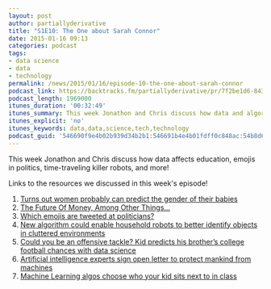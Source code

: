 ```yaml
---
layout: post
author: partiallyderivative
title: "S1E10: The One about Sarah Connor"
date: 2015-01-16 09:13
categories: podcast
tags:
- data science
- data
- technology
permalink: /news/2015/01/16/episode-10-the-one-about-sarah-connor
podcast_link: https://backtracks.fm/partiallyderivative/pr/7f2be1d6-843e-11e7-86c7-0e84392478bc/partially_derivative_episode_10.mp3?s=1
podcast_length: 1969000
itunes_duration: '00:32:49'
itunes_summary: This week Jonathon and Chris discuss how data and algorithms affects the education, emojis, time-traveling killer robots, and more!
itunes_explicit: 'no'
itunes_keywords: data,data,science,tech,technology
podcast_guid: '546690f9e4b02b939d34b2b1:546691b4e4b01fdff0c848ac:54b8d624e4b0876afaafd607'
---
```


This week Jonathon and Chris discuss how data affects education, emojis
in politics, time-traveling killer robots, and more!

<div id="backtracks-player" data-bt-embed="https://player.backtracks.fm/partiallyderivative/partially-derivative/m/s1e10-the-one-about-sarah-connor" data-bt-theme="light" data-bt-show-art-cover="true" data-bt-show-comments="false"></div><script>(function(p,l,a,y,e,r,s){if(p[y]) return;if(p[e]) return p[e]();s=l.createElement(a);l.head.appendChild((s.async=p[y]=true,s.src=r,s))}(window,document,"script","__btL","__btR","https://player.backtracks.fm/embedder.js"))</script>

Links to the resources we discussed in this week's episode!

1.  [Turns out women probably can predict the gender of their
babies](http://www.statisticsblog.com/2014/12/can-pregnant-women-intuit-the-sex-of-their-children/?utm_content=buffer866a9&utm_medium=social&utm_source=twitter.com&utm_campaign=buffer)
2.  [The Future Of Money, Among Other
Things…](http://www.forbes.com/sites/ciocentral/2015/01/12/the-future-of-money-and-cars/?utm_content=11056104&utm_medium=social&utm_source=twitter)
3.  [Which emojis are tweeted at
politicians?](http://www.theguardian.com/news/datablog/2015/jan/13/what-emojis-do-people-tweet-at-nigel-farage)
4.  [New algorithm could enable household robots to better identify
objects in cluttered
environments](http://phys.org/news/2015-01-algorithm-enable-household-robots-cluttered.html)
5.  [Could you be an offensive tackle? Kid predicts his brother’s
college football chances with data
science](http://nbviewer.ipython.org/github/Syrios12/learningwithdata/blob/master/Top_Offensive_Tackles.ipynb)
6.  [Artificial intelligence experts sign open letter to protect mankind
from
machines](http://www.cnet.com/news/artificial-intelligence-experts-sign-open-letter-to-protect-mankind-from-machines/)
7.  [Machine Learning algos choose who your kid sits next to in
class](http://www.npr.org/blogs/ed/2015/01/12/370966699/meet-the-classroom-of-the-future?utm_campaign=storyshare&utm_source=twitter.com&utm_medium=social)
